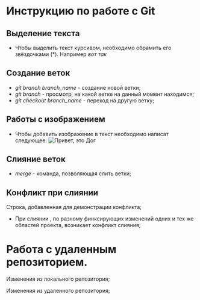 # Инструкцию по работе с Git 

## Выделение текста
* Чтобы выделить текст курсивом, необходимо обрамить его звёздочками (*). Например *вот так* 
## Создание веток
* *git branch branch_name* - создание новой ветки;
* *git branch* - просмотр, на какой ветке на данный момент находимся;
* *git checkout branch_name* - переход на другую ветку; 

## Работы с изображением
* Чтобы добавить изображение в текст необходимо написат следующее: ![Привет, это Дог](Dog.jpg)

## Слияние веток
* *merge* - команда, позволяющая слить ветки; 


## Конфликт при слиянии
Строка, добавленная для демонстрации конфликта;
* При слиянии , по разному финксирующих изменений одних и тех же областей проекта, возникает конфликт слияния; 

# Работа с удаленным репозиторием.

Изменения из локального репозитория; 

Изменения из удаленного репозитория; 
